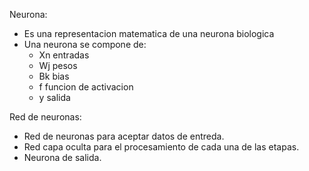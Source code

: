 Neurona:
- Es una representacion matematica de una neurona biologica
- Una neurona se compone de:
  - Xn entradas
  - Wj pesos 
  - Bk bias
  - f funcion de activacion
  - y salida

Red de neuronas:
- Red de neuronas para aceptar datos de entreda.
- Red capa oculta para el procesamiento de cada una de las etapas.
- Neurona de salida.


